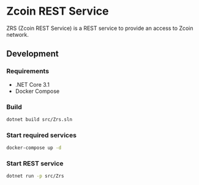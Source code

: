 # Zcoin REST Service

ZRS (Zcoin REST Service) is a REST service to provide an access to Zcoin network.

## Development
### Requirements

- .NET Core 3.1
- Docker Compose

### Build

```sh
dotnet build src/Zrs.sln
```

### Start required services

```sh
docker-compose up -d
```

### Start REST service

```sh
dotnet run -p src/Zrs
```
